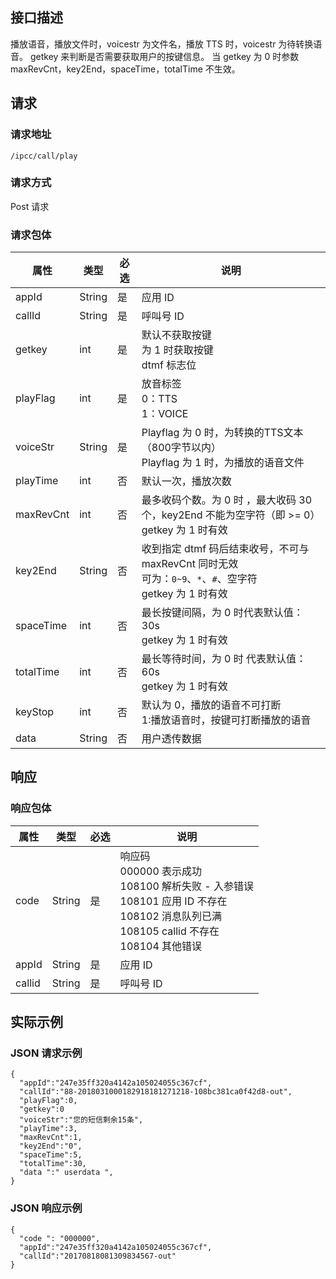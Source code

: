 ## 接口描述
播放语音，播放文件时，voicestr 为文件名，播放 TTS 时，voicestr 为待转换语音。
getkey 来判断是否需要获取用户的按键信息。
当 getkey 为 0 时参数 maxRevCnt，key2End，spaceTime，totalTime 不生效。

## 请求
### 请求地址
```
/ipcc/call/play
```

### 请求方式
Post 请求

### 请求包体

| 属性        | 类型     | 必选   | 说明                                       |
| --------- | ------ | ---- | ---------------------------------------- |
| appId     | String | 是   | 应用 ID                                    |
| callId    | String | 是   | 呼叫号 ID                                   |
| getkey    | int    | 是   | 默认不获取按键<br>为 1 时获取按键<br>dtmf 标志位         |
| playFlag  | int    | 是   | 放音标签<br>0：TTS<br>1：VOICE                 |
| voiceStr  | String | 是   | Playflag 为 0 时，为转换的TTS文本（800字节以内）<br>Playflag 为 1 时，为播放的语音文件 |
| playTime  | int    | 否   | 默认一次，播放次数                                |
| maxRevCnt | int    | 否   | 最多收码个数。为 0 时 ，最大收码 30 个，key2End 不能为空字符（即 >= 0）<br>getkey 为 1 时有效 |
| key2End   | String | 否   | 收到指定 dtmf 码后结束收号，不可与 maxRevCnt 同时无效<br>可为：`0~9`、`*`、`#`、空字符  <br>getkey 为 1 时有效 |
| spaceTime | int    | 否   | 最长按键间隔，为 0 时代表默认值：30s<br>getkey 为 1 时有效  |
| totalTime | int    | 否   | 最长等待时间，为 0 时 代表默认值：60s<br>getkey 为 1 时有效 |
| keyStop   |  int | 否  |  默认为 0，播放的语音不可打断<br>1:播放语音时，按键可打断播放的语音 |
| data      | String | 否  | 用户透传数据                                   |

## 响应

### 响应包体

| 属性     | 类型     | 必选   | 说明                                       |
| ------ | ------ | ---- | ---------------------------------------- |
| code   | String | 是   | 响应码<br>000000 表示成功<br>108100 解析失败 - 入参错误<br>108101 应用 ID 不存在<br>108102 消息队列已满<br>108105 callid 不存在<br>108104 其他错误 |
| appId  | String | 是   | 应用 ID                                    |
| callid | String | 是   | 呼叫号 ID                                   |

## 实际示例
### JSON 请求示例
```
{
  "appId":"247e35ff320a4142a105024055c367cf",
  "callId":"88-2018031000182918181271218-108bc381ca0f42d8-out",
  "playFlag":0,
  "getkey":0
  "voiceStr":"您的短信剩余15条",
  "playTime":3,
  "maxRevCnt":1,
  "key2End":"0",
  "spaceTime":5,
  "totalTime":30,
  "data ":" userdata ",
}
```

### JSON 响应示例
```
{
  "code ": "000000",
  "appId":"247e35ff320a4142a105024055c367cf",
  "callId":"20170818081309834567-out"
}
```
